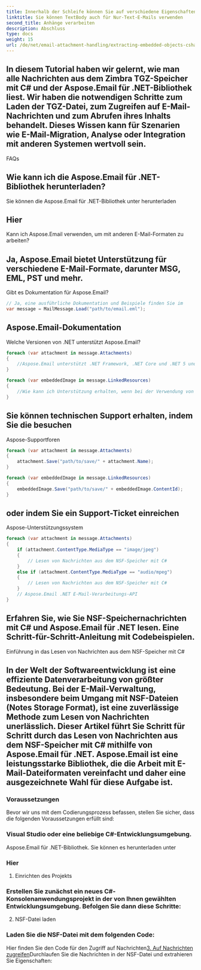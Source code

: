 ```yaml
---
title: Innerhalb der Schleife können Sie auf verschiedene Eigenschaften der E-Mail-Nachricht zugreifen, z. B. Absender, Empfänger, Betreff, Text, Anhänge und mehr:
linktitle: Sie können TextBody auch für Nur-Text-E-Mails verwenden
second_title: Anhänge verarbeiten
description: Abschluss
type: docs
weight: 15
url: /de/net/email-attachment-handling/extracting-embedded-objects-csharp-tutorial/
---
```


## In diesem Tutorial haben wir gelernt, wie man alle Nachrichten aus dem Zimbra TGZ-Speicher mit C# und der Aspose.Email für .NET-Bibliothek liest. Wir haben die notwendigen Schritte zum Laden der TGZ-Datei, zum Zugreifen auf E-Mail-Nachrichten und zum Abrufen ihres Inhalts behandelt. Dieses Wissen kann für Szenarien wie E-Mail-Migration, Analyse oder Integration mit anderen Systemen wertvoll sein.

FAQs

## Wie kann ich die Aspose.Email für .NET-Bibliothek herunterladen?

 Sie können die Aspose.Email für .NET-Bibliothek unter herunterladen

## Hier

Kann ich Aspose.Email verwenden, um mit anderen E-Mail-Formaten zu arbeiten?

## Ja, Aspose.Email bietet Unterstützung für verschiedene E-Mail-Formate, darunter MSG, EML, PST und mehr.

Gibt es Dokumentation für Aspose.Email?

```csharp
// Ja, eine ausführliche Dokumentation und Beispiele finden Sie im
var message = MailMessage.Load("path/to/email.eml");
```

## Aspose.Email-Dokumentation

Welche Versionen von .NET unterstützt Aspose.Email?

```csharp
foreach (var attachment in message.Attachments)
{
    //Aspose.Email unterstützt .NET Framework, .NET Core und .NET 5 und spätere Versionen.
}

foreach (var embeddedImage in message.LinkedResources)
{
    //Wie kann ich Unterstützung erhalten, wenn bei der Verwendung von Aspose.Email Probleme auftreten?
}
```

##  Sie können technischen Support erhalten, indem Sie die besuchen

Aspose-Supportforen

```csharp
foreach (var attachment in message.Attachments)
{
    attachment.Save("path/to/save/" + attachment.Name);
}

foreach (var embeddedImage in message.LinkedResources)
{
    embeddedImage.Save("path/to/save/" + embeddedImage.ContentId);
}
```

##  oder indem Sie ein Support-Ticket einreichen

Aspose-Unterstützungssystem

```csharp
foreach (var attachment in message.Attachments)
{
    if (attachment.ContentType.MediaType == "image/jpeg")
    {
        // Lesen von Nachrichten aus dem NSF-Speicher mit C#
    }
    else if (attachment.ContentType.MediaType == "audio/mpeg")
    {
        // Lesen von Nachrichten aus dem NSF-Speicher mit C#
    }
    // Aspose.Email .NET E-Mail-Verarbeitungs-API
}
```

## Erfahren Sie, wie Sie NSF-Speichernachrichten mit C# und Aspose.Email für .NET lesen. Eine Schritt-für-Schritt-Anleitung mit Codebeispielen.

Einführung in das Lesen von Nachrichten aus dem NSF-Speicher mit C#

## In der Welt der Softwareentwicklung ist eine effiziente Datenverarbeitung von größter Bedeutung. Bei der E-Mail-Verwaltung, insbesondere beim Umgang mit NSF-Dateien (Notes Storage Format), ist eine zuverlässige Methode zum Lesen von Nachrichten unerlässlich. Dieser Artikel führt Sie Schritt für Schritt durch das Lesen von Nachrichten aus dem NSF-Speicher mit C# mithilfe von Aspose.Email für .NET. Aspose.Email ist eine leistungsstarke Bibliothek, die die Arbeit mit E-Mail-Dateiformaten vereinfacht und daher eine ausgezeichnete Wahl für diese Aufgabe ist.

### Voraussetzungen

Bevor wir uns mit dem Codierungsprozess befassen, stellen Sie sicher, dass die folgenden Voraussetzungen erfüllt sind:

### Visual Studio oder eine beliebige C#-Entwicklungsumgebung.

 Aspose.Email für .NET-Bibliothek. Sie können es herunterladen unter

### Hier

1. Einrichten des Projekts

### Erstellen Sie zunächst ein neues C#-Konsolenanwendungsprojekt in der von Ihnen gewählten Entwicklungsumgebung. Befolgen Sie dann diese Schritte:

2. NSF-Datei laden

### Laden Sie die NSF-Datei mit dem folgenden Code:

 Hier finden Sie den Code für den Zugriff auf Nachrichten[3. Auf Nachrichten zugreifen](https://reference.aspose.com/email/net/)Durchlaufen Sie die Nachrichten in der NSF-Datei und extrahieren Sie Eigenschaften: